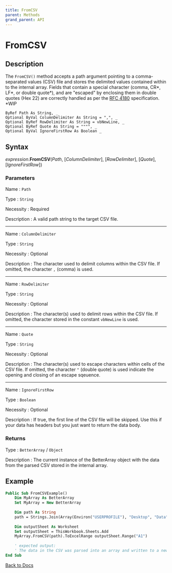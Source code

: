 ```yaml
---
title: FromCSV
parent: Methods
grand_parent: API
---
```


# FromCSV

## Description

The `FromCSV()` method accepts a path argument pointing to a comma-separated values (CSV) file and stores the delimited values contained within to the internal array. Fields that contain a special character (comma, CR*, LF*, or double quote*), and are "escaped" by enclosing them in double quotes (Hex 22) are correctly handled as per the [RFC 4180](https://tools.ietf.org/html/rfc4180#page-2) specification. *WIP

    ByRef Path As String, _
    Optional ByVal ColumnDelimiter As String = ",", _
    Optional ByRef RowDelimiter As String = vbNewLine, _
    Optional ByRef Quote As String = """", _
    Optional ByVal IgnoreFirstRow As Boolean _


## Syntax

*expression*.**FromCSV**(*Path*, [*ColumnDelimiter*], [*RowDelimiter*], [*Quote*], [*IgnoreFirstRow*])

### Parameters

Name 
: `Path`

Type
: `String`

Necessity
: Required

Description
: A valid path string to the target CSV file.

---

Name 
: `ColumnDelimiter`

Type
: `String`

Necessity
: Optional

Description
: The character used to delimit columns within the CSV file. If omitted, the character `,` (comma) is used.

---

Name 
: `RowDelimiter`

Type
: `String`

Necessity
: Optional

Description
: The character(s) used to delimit rows within the CSV file. If omitted, the character stored in the constant `vbNewLine` is used.

---

Name 
: `Quote`

Type
: `String`

Necessity
: Optional

Description
: The character(s) used to escape characters within cells of the CSV file. If omitted, the character `"` (double quote) is used indicate the opening and closing of an escape sqeuence.

---

Name 
: `IgnoreFirstRow`

Type
: `Boolean`

Necessity
: Optional

Description
: If true, the first line of the CSV file will be skipped. Use this if your data has headers but you just want to return the data body.



### Returns

Type
: `BetterArray` / `Object`

Description
: The current instance of the BetterArray object with the data from the parsed CSV stored in the internal array.


## Example

```vb
Public Sub FromCSVExample()
    Dim MyArray As BetterArray
    Set MyArray = New BetterArray
    
    Dim path As String
    path = Strings.Join(Array(Environ("USERPROFILE"), "Desktop", "Data", "Sales Records.csv"), "\")
    
    Dim outputSheet As Worksheet
    Set outputSheet = ThisWorkbook.Sheets.Add
    MyArray.FromCSV(path).ToExcelRange outputSheet.Range("A1")
    
    ' expected output:
    ' The data in the CSV was parsed into an array and written to a new worksheet in Excel
End Sub
```


[Back to Docs](https://senipah.github.io/VBA-Better-Array/)





